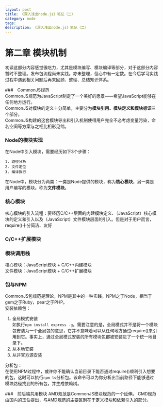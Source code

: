```yaml
---
layout: post
title: 《深入浅出node.js》笔记（二）
category: node
tags: 
description: 《深入浅出node.js》笔记（二）
---
```


# 第二章 模块机制

初读这部分内容感觉很吃力，尤其是模块编写、模块编译等部分，对于这部分内容暂时不整理。发布包流程尚未实践，亦未整理，但心中有一定数。在今后学习实践过程中遇到相关问题后再来回顾、整理、总结知识体系。

###　CommonJS规范  
CommonJS规范为JavaScript制定了一个美好的愿景——希望JavaScript能够在任何地方运行。  
CommonJS对模块的定义十分简单，主要分为**模块引用、模块定义和模块标识**三个部分。  
CommonJS构建的这套模块导出和引入机制使得用户完全不必考虑变量污染，命名空间等方案与之相比相形见绌。

### Node的模块实现  
在Node中引入模块，需要经历如下3个步骤：

	1. 路径分析
	2. 文件定位
	3. 编译执行

在Node中，模块分为两类：一类是Node提供的模块，称为**核心模块**，另一类是用户编写的模块，称为**文件模块**。

### 核心模块  
核心模块的引入流程：要经历C/C++层面的内建模块定义、（JavaScript）核心模块的定义和引入以及（JavaScript）文件模块层面的引入。但是对于用户而言，require()十分简洁、友好

### C/C++扩展模块

### 模块调用栈  
核心模块：JavaScript模块 + C/C++内建模块  
文件模块：JavaScript模块 + C/C++扩展模块

### 包与NPM  
CommonJS包规范是理论，NPM是其中的一种实践。NPM之于Node，相当于gem之于Ruby，pear之于PHP。  
安装依赖包：

1. 全局模式安装  
	如执行`npm install express -g`。需要注意的是，全局模式并不是将一个模块包安装为一个全局包的意思，它并不意味着可以从任何地方通过require()来引用到它。事实上，通过全局模式安装的所有模块包都被安装进了一个统一地目录下。
2. 从本地安装  
3. 从非官方源安装

分析包：  
在使用NPM过程中，或许你不能确认当前目录下能否通过require()顺利引入想要的包，这时可以执行`npm ls`分析包。该命令可以为你分析出当前路径下能够通过模块路径找到的所有包，并生成依赖树。

###　前后端共用模块
AMD规范是CommonJS模块规范的一个延伸。 CMD规范由国内的玉伯提出，与AMD规范的主要区别在于定义模块和依赖引入的部分。